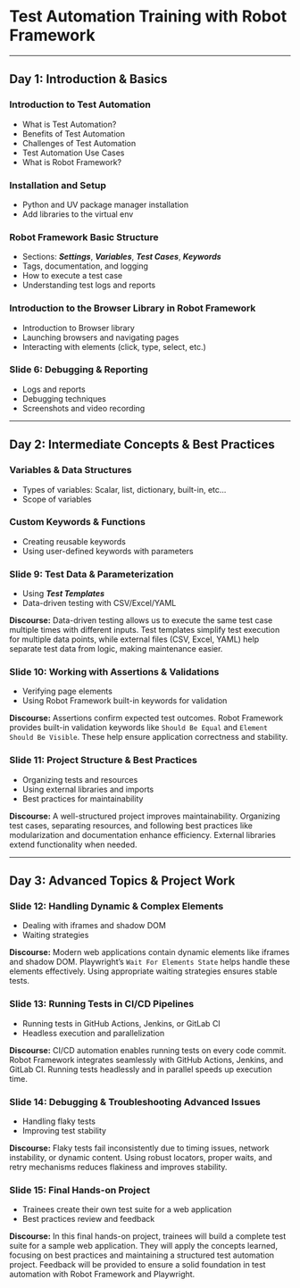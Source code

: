 # Test Automation Training with Robot Framework

---

## **Day 1: Introduction & Basics**

### **Introduction to Test Automation**

- What is Test Automation?
- Benefits of Test Automation
- Challenges of Test Automation
- Test Automation Use Cases
- What is Robot Framework?

### **Installation and Setup**

- Python and UV package manager installation
- Add libraries to the virtual env

### **Robot Framework Basic Structure**

- Sections: **_Settings_**, **_Variables_**, **_Test Cases_**, **_Keywords_**
- Tags, documentation, and logging
- How to execute a test case
- Understanding test logs and reports

### **Introduction to the Browser Library in Robot Framework**

- Introduction to Browser library
- Launching browsers and navigating pages
- Interacting with elements (click, type, select, etc.)

### **Slide 6: Debugging & Reporting**

- Logs and reports
- Debugging techniques
- Screenshots and video recording

---

## **Day 2: Intermediate Concepts & Best Practices**

### **Variables & Data Structures**

- Types of variables: Scalar, list, dictionary, built-in, etc...
- Scope of variables

### **Custom Keywords & Functions**

- Creating reusable keywords
- Using user-defined keywords with parameters

### **Slide 9: Test Data & Parameterization**

- Using **_Test Templates_**
- Data-driven testing with CSV/Excel/YAML

**Discourse:**
Data-driven testing allows us to execute the same test case multiple times with different inputs. Test templates simplify test execution for multiple data points, while external files (CSV, Excel, YAML) help separate test data from logic, making maintenance easier.

### **Slide 10: Working with Assertions & Validations**

- Verifying page elements
- Using Robot Framework built-in keywords for validation

**Discourse:**
Assertions confirm expected test outcomes. Robot Framework provides built-in validation keywords like `Should Be Equal` and `Element Should Be Visible`. These help ensure application correctness and stability.

### **Slide 11: Project Structure & Best Practices**

- Organizing tests and resources
- Using external libraries and imports
- Best practices for maintainability

**Discourse:**
A well-structured project improves maintainability. Organizing test cases, separating resources, and following best practices like modularization and documentation enhance efficiency. External libraries extend functionality when needed.

---

## **Day 3: Advanced Topics & Project Work**

### **Slide 12: Handling Dynamic & Complex Elements**

- Dealing with iframes and shadow DOM
- Waiting strategies

**Discourse:**
Modern web applications contain dynamic elements like iframes and shadow DOM. Playwright’s `Wait For Elements State` helps handle these elements effectively. Using appropriate waiting strategies ensures stable tests.

### **Slide 13: Running Tests in CI/CD Pipelines**

- Running tests in GitHub Actions, Jenkins, or GitLab CI
- Headless execution and parallelization

**Discourse:**
CI/CD automation enables running tests on every code commit. Robot Framework integrates seamlessly with GitHub Actions, Jenkins, and GitLab CI. Running tests headlessly and in parallel speeds up execution time.

### **Slide 14: Debugging & Troubleshooting Advanced Issues**

- Handling flaky tests
- Improving test stability

**Discourse:**
Flaky tests fail inconsistently due to timing issues, network instability, or dynamic content. Using robust locators, proper waits, and retry mechanisms reduces flakiness and improves stability.

### **Slide 15: Final Hands-on Project**

- Trainees create their own test suite for a web application
- Best practices review and feedback

**Discourse:**
In this final hands-on project, trainees will build a complete test suite for a sample web application. They will apply the concepts learned, focusing on best practices and maintaining a structured test automation project. Feedback will be provided to ensure a solid foundation in test automation with Robot Framework and Playwright.
